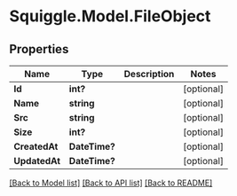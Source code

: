 # Squiggle.Model.FileObject
## Properties

Name | Type | Description | Notes
------------ | ------------- | ------------- | -------------
**Id** | **int?** |  | [optional] 
**Name** | **string** |  | [optional] 
**Src** | **string** |  | [optional] 
**Size** | **int?** |  | [optional] 
**CreatedAt** | **DateTime?** |  | [optional] 
**UpdatedAt** | **DateTime?** |  | [optional] 

[[Back to Model list]](../README.md#documentation-for-models) [[Back to API list]](../README.md#documentation-for-api-endpoints) [[Back to README]](../README.md)

